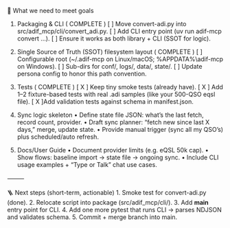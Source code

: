 🚀 What we need to meet goals
1.	Packaging & CLI ( COMPLETE )
[  ] Move convert-adi.py into src/adif_mcp/cli/convert_adi.py.
[  ] Add CLI entry point (uv run adif-mcp convert …).
[  ]	Ensure it works as both library + CLI (SSOT for logic).

2.	Single Source of Truth (SSOT) filesystem layout ( COMPLETE )
[  ] Configurable root (~/.adif-mcp on Linux/macOS; %APPDATA%\adif-mcp on Windows).
[  ] Sub-dirs for conf/, logs/, data/, state/.
[  ] Update persona config to honor this path convention.

3.	Tests ( COMPLETE )
[ X ] Keep tiny smoke tests (already have).
[ X ] Add 1–2 fixture-based tests with real .adi samples (like your 500-QSO eqsl file).
[ X ]Add validation tests against schema in manifest.json.

4.	Sync logic skeleton
	•	Define state file JSON: what’s the last fetch, record count, provider.
	•	Draft sync planner: “fetch new since last X days,” merge, update state.
	•	Provide manual trigger (sync all my QSO’s) plus scheduled/auto refresh.

5.	Docs/User Guide
	•	Document provider limits (e.g. eQSL 50k cap).
	•	Show flows: baseline import → state file → ongoing sync.
	•	Include CLI usage examples + “Type or Talk” chat use cases.

⸻

🪜 Next steps (short-term, actionable)
	1.	Smoke test for convert-adi.py (done).
	2.	Relocate script into package (src/adif_mcp/cli/).
	3.	Add __main__ entry point for CLI.
	4.	Add one more pytest that runs CLI → parses NDJSON and validates schema.
	5.	Commit + merge branch into main.
